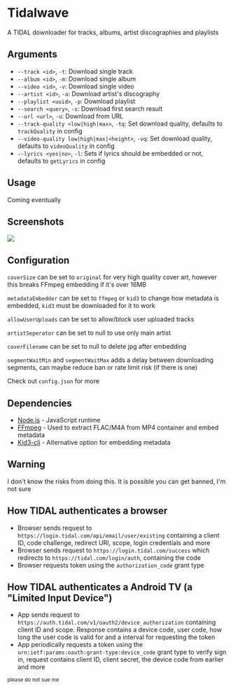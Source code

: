 # Tidalwave
A TIDAL downloader for tracks, albums, artist discographies and playlists

## Arguments
* `--track <id>`, `-t`: Download single track
* `--album <id>`, `-m`: Download single album
* `--video <id>`, `-v`: Download single video
* `--artist <id>`, `-a`: Download artist's discography
* `--playlist <uuid>`, `-p`: Download playlist
* `--search <query>`, `-s`: Download first search result
* `--url <url>`, `-u`: Download from URL
* `--track-quality <low|high|max>`, `-tq`: Set download quality, defaults to `trackQuality` in config
* `--video-quality low|high|max|<height>`, `-vq`: Set download quality, defaults to `videoQuality` in config
* `--lyrics <yes|no>`, `-l`: Sets if lyrics should be embedded or not, defaults to `getLyrics` in config

## Usage
Coming eventually

## Screenshots
<img src="https://raw.githubusercontent.com/Lyall-A/tidalwave/main/assets/screenshot-1.png">

## Configuration
`coverSize` can be set to `original` for very high quality cover art, however this breaks FFmpeg embedding if it's over 16MB

`metadataEmbedder` can be set to `ffmpeg` or `kid3` to change how metadata is embedded, `kid3` must be downloaded for it to work

`allowUserUploads` can be set to allow/block user uploaded tracks

`artistSeperator` can be set to null to use only main artist

`coverFilename` can be set to null to delete jpg after embedding

`segmentWaitMin` and `segmentWaitMax` adds a delay between downloading segments, can maybe reduce ban or rate limit risk (if there is one)

Check out `config.json` for more

## Dependencies
* [Node.js](https://nodejs.org) - JavaScript runtime
* [FFmpeg](https://www.ffmpeg.org/) - Used to extract FLAC/M4A from MP4 container and embed metadata
* [Kid3-cli](https://kid3.kde.org) - Alternative option for embedding metadata

## Warning
I don't know the risks from doing this. It is possible you can get banned, I'm not sure

## How TIDAL authenticates a browser
* Browser sends request to `https://login.tidal.com/api/email/user/existing` containing a client ID, code challenge, redirect URI, scope, login credentials and more
* Browser sends request to `https://login.tidal.com/success` which redirects to `https://tidal.com/login/auth`, containing the code
* Browser requests token using the `authorization_code` grant type

## How TIDAL authenticates a Android TV (a "Limited Input Device")
* App sends request to `https://auth.tidal.com/v1/oauth2/device_authorization` containing client ID and scope. Response contains a device code, user code, how long the user code is valid for and a interval for requesting the token
* App periodically requests a token using the `urn:ietf:params:oauth:grant-type:device_code` grant type to verify sign in, request contains client ID, client secret, the device code from earlier and more

<small>please do not sue me</small>